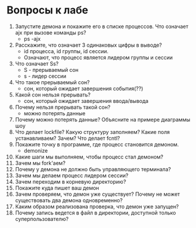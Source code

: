 # Вопросы  к лабе 

1. Запустите демона и покажите его в списке процессов. Что означает ajx при вызове команды ps? 
    - ps -ajx
2. Расскажите, что означает 3 одинаковых цифры в выводе? 
    - id процесса, id группы, id сессии. 
    - Означают, что процесс является лидером группы и сессии
3. Что означает Ss? 
    - S - прерываемый сон 
    - s - лидер сессии
4. Что такое прерываемый сон? 
    - сон, который ожидает завершения события(??)
5. Какой сон нельзя прерывать? 
    - сон, который ожидает завершения ввода/вывода
6. Почему нельзя прерывать такой сон? 
    - можно потерять данные
7. Почему можно потерять данные? Объясните на примере диаграммы шоу
8. Что делает lockfile? Какую структуру заполняем? Какие поля устанавливаем? Зачем? Что делает fcntl?
9. Покажите точку в программе, где процесс становится демоном.
     - demonize
10. Какие шаги мы выполняем, чтобы процесс стал демоном? 
11. Зачем мы fork'аем? 
12. Почему у демона не должно быть управляющего терминала? 
13. Зачем мы делаем процесс лидером сессии?
14. Зачем переходим в корневую директорию? 
15. Покажите куда пишет ваш демон
16. Зачем проверяем, что демон уже существует? Почему не может существовать два демона одновременно? 
17. Каким образом реализована проверка, что демон уже запущен? 
18. Почему запись ведется в файл в директории, доступной только суперпользователю?  
